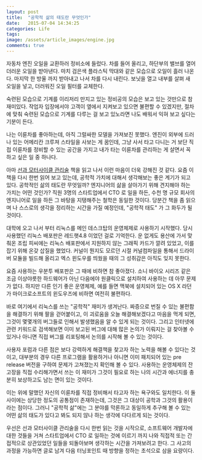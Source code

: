 ```yaml
---
layout: post
title:  "공학적 삶의 태도란 무엇인가"
date:   2015-07-04 14:34:25
categories: Life
tags: 
image: /assets/article_images/engine.jpg
comments: true
---
```


자동차 엔진 오일을 교환하러 정비소에 들렀다. 차를 들어 올리고, 하단부의 밸브를 열어 더러운 오일을 받아낸다. 마치 검은색 플라스틱 막대와 같은 모습으로 오일이 흘러 나온다. 마지막 한 방울 까지 받아내고 나서 차를 다시 내린다. 보닛을 열고 내부를 살펴 새 오일을 넣고, 더러워진 오일 필터를 교체한다.

숙련된 모습으로 기계를 이리저리 만지고 있는 정비공의 모습은 보고 있는 것만으로 참 재미있다. 작업자 입장에서야 고객이 옆에서 지켜보고 있으면 불편할 수 있겠지만, 절차에 맞춰 숙련된 모습으로 기계를 다루는 걸 보고 있노라면 나도 배워서 익혀 보고 싶다는 기분이 든다.

나는 이륜차를 좋아하는데, 아직 그럴싸한 모델을 가져보진 못했다. 엔진이 외부에 드러나 있는 어메리칸 크루져 스타일을 사보는 게 꿈인데, 그냥 사서 타고 다니는 거 보단 직접 이륜차를 정비할 수 있는 공간을 가지고 내가 타는 이륜차를 관리하는 게 살면서 꼭 하고 싶은 일 중 하나다.

아마 [선과 모터사이클 관리술](https://realgsong.wordpress.com/2013/07/09/%EC%84%A0%EA%B3%BC-%EB%AA%A8%ED%84%B0%EC%82%AC%EC%9D%B4%ED%81%B4-%EA%B4%80%EB%A6%AC%EC%88%A0/) 책을 읽고 나서 이런 마음이 더욱 강해진 것 같다. 요즘 이 책을 다시 한번 읽어 보고 있는데, 공학적 가치에 대해서 생각해보는 좋은 계기가 되고 있다. 공학적인 삶의 태도란 무엇일까? 엔지니어의 삶을 살아가기 위해 견지해야 하는 가치는 어떤 것인가? 직원 3명의 스타트업에서 CTO 로 일을 하든, 수천 명 규모 회사의 엔지니어로 일을 하든 그 바탕을 지탱해주는 철학은 동일한 것이다. 당분간 책을 좀 읽으며 나 스스로의 생각을 정리하는 시간을 가질 예정인데, "공학적 태도" 가 그 화두가 될 것이다.

대학에 오고 나서 부터 리눅스를 메인 데스크탑의 운영체제로 사용하기 시작했다. 당시 사용했던 리눅스 배포판은 레드햇4.8 이었던 걸로 기억한다. 운 없게도 용산에 가서 맞춰온 조립 피씨에는 리눅스 배포판에서 지원하지 않는 그래픽 카드가 깔려 있었고, 이를 잡기 위해 온갖 삽질을 했었다. 커널이 뭔지도 모르던 시절 커널컴파일을 통해서 드라이버 모듈을 빌드해 올리고 엑스 윈도우를 띄웠을 때의 그 성취감은 아직도 잊지 못한다.

요즘 사용하는 우분투 배포판은 그 때에 비하면 참 좋아졌다. 소니 바이오 시리즈 같은 조금 이상야릇한 하드웨어가 아닌 다음에야 원클릭으로 설치하여 사용하는 데 아무 문제가 없다. 하지만 다른 인기 좋은 운영체제, 예를 들면 맥북에 설치되어 있는 OS X 라던가 마이크로소프트의 윈도우즈에 비하면 여전히 불편하다.

바로 여기에서 리눅스를 쓰는 "공학적" 재미가 생겨난다. 짜증으로 번질 수 있는 불편함을 해결하기 위해 팔을 걷어붙이고, 이 괴로움을 오늘 해결해보겠다고 마음을 먹게 되면, 그것이 몇몇개의 버그들로 인해서 발생했음을 알 수 있게 되는 것이다. 그리고 인터넷에 관련 키워드로 검색해보면 이미 보고된 버그에 대해 많은 논의가 이뤄지는 걸 찾아볼 수 있거나 아니면 직접 버그를 리포팅해서 논의를 시작해 볼 수 있는 것이다.

사용자 포럼과 다른 점은 보다 강력하게 해결책을 찾고자 하는 노력을 해볼 수 있다는 것이고, 대부분의 경우 다른 프로그램을 활용하거나 아니면 이미 패치되어 있는 pre release 버전을 구하여 문제가 고쳐졌는지 확인해 볼 수 있다. 사용하는 운영체제의 잔고장을 직접 수리해가면서 쓰는 이 재미가 그것이 필요로 하는 나의 시간과 에너지를 충분히 보상하고도 남는 면이 있는 것이다.

이는 위에 말했던 자신의 이륜차를 직접 정비해서 타고자 하는 욕구와도 일치한다. 이 둘 사이에는 상당한 정도의 공통점이 존재하는데, 그것은 그 대상이 공학과 그것의 활용이라는 점이다. 그러니 "공학적 삶"에는 그 분야를 막론하고 동일하게 추구해 볼 수 있는 어떤 삶의 태도가 있다고 봐도 되지 않나 하는 생각에 다다르게 되는 것이다.

우선은 선과 모터사이클 관리술을 다시 한번 읽는 것을 시작으로, 소프트웨어 개발자에 대한 것들을 거쳐 스타트업에서 CTO 로 일하는 것에 이르기 까지 나와 직접적 또는 간접적으로 상관있었던 일들을 되돌아보며 생각하는 시간을 가져보려고 한다. 그 사고의 과정을 가능하면 글로 남겨 다음 터닝포인트 때 방향을 정하는 초석으로 삼을 요량이다.
